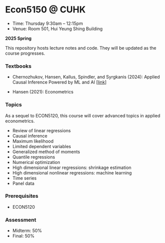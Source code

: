 

# Econ5150 @ CUHK

* Time: Thursday 9:30am – 12:15pm
* Venue: Room 501, Hui Yeung Shing Building

**2025 Spring**

This repository hosts lecture notes and code. They will be updated as the course progresses.


### Textbooks

* Chernozhukov, Hansen, Kallus, Spindler, and Syrgkanis (2024): Applied Causal Inference Powered by ML and AI [[link](https://CausalML-book.org)]
<!-- * Hansen (2021): Probability and Statistics for Economists -->
* Hansen (2021): Econometrics



### Topics

As a sequel to ECON5120, this course will cover advanced topics in applied econometrics.

* Review of linear regressions
* Causal inference
* Maximum likelihood
* Limited dependent variables
* Generalized method of moments
* Quantile regressions
* Numerical optimization
* High dimensional linear regressions: shrinkage estimation
* High dimensional nonlinear regressions: machine learning
* Time series
* Panel data



### Prerequisites
* ECON5120

### Assessment

* Midterm: 50%
* Final: 50%



<!-- ### Environment

[![Binder](https://mybinder.org/badge_logo.svg)](https://mybinder.org/v2/gh/zhentaoshi/Econ5150/HEAD) provides an interactive environment for Jupyter notebooks.


<a href="https://gitpod.io/#https://github.com/zhentaoshi/Econ5150">
  <img
    src="https://img.shields.io/badge/Contribute%20with-Gitpod-908a85?logo=gitpod"
    alt="Contribute with Gitpod"
  />
</a> -->


<!-- ### Quotations

孙子兵法·始计篇:夫未战而庙算胜者，得算多也；未战而庙算不胜者，得算少也。多算胜，少算不胜，而况于无算乎？吾以此观之，胜负见矣。 -->


